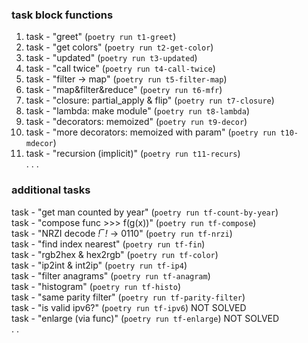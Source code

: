 ### task block functions   
1. task - "greet" (`poetry run t1-greet`)  
2. task - "get colors" (`poetry run t2-get-color`)  
3. task - "updated" (`poetry run t3-updated`)  
4. task - "call twice" (`poetry run t4-call-twice`)  
5. task - "filter -> map" (`poetry run t5-filter-map`)  
6. task - "map&filter&reduce" (`poetry run t6-mfr`)  
7. task - "closure: partial_apply & flip" (`poetry run t7-closure`)  
8. task - "lambda: make module" (`poetry run t8-lambda`)  
9. task - "decorators: memoized" (`poetry run t9-decor`)  
10. task - "more decorators: memoized with param" (`poetry run t10-mdecor`)  
11. task - "recursion (implicit)" (`poetry run t11-recurs`)  
. . .  
### additional tasks  
task - "get man counted by year" (`poetry run tf-count-by-year`)  
task - "compose func >>> f(g(x))" (`poetry run tf-compose`)  
task - "NRZI decode  _!‾!_  -> 0110" (`poetry run tf-nrzi`)  
task - "find index nearest" (`poetry run tf-fin`)  
task - "rgb2hex & hex2rgb" (`poetry run tf-color`)  
task - "ip2int & int2ip" (`poetry run tf-ip4`)  
task - "filter anagrams" (`poetry run tf-anagram`)  
task - "histogram" (`poetry run tf-histo`)  
task - "same parity filter" (`poetry run tf-parity-filter`)  
task - "is valid ipv6?" (`poetry run tf-ipv6`) NOT SOLVED  
task - "enlarge (via func)" (`poetry run tf-enlarge`) NOT SOLVED  
. . 
